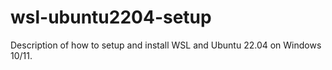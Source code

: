 # wsl-ubuntu2204-setup
Description of how to setup and install WSL and Ubuntu 22.04 on Windows 10/11.
